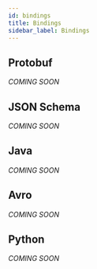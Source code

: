```yaml
---
id: bindings
title: Bindings
sidebar_label: Bindings
---
```


## Protobuf
_COMING SOON_

## JSON Schema
_COMING SOON_

## Java
_COMING SOON_

## Avro
_COMING SOON_

## Python
_COMING SOON_